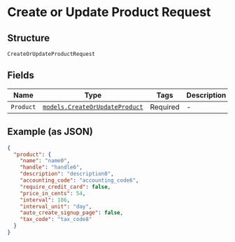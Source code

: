 
# Create or Update Product Request

## Structure

`CreateOrUpdateProductRequest`

## Fields

| Name | Type | Tags | Description |
|  --- | --- | --- | --- |
| `Product` | [`models.CreateOrUpdateProduct`](../../doc/models/create-or-update-product.md) | Required | - |

## Example (as JSON)

```json
{
  "product": {
    "name": "name0",
    "handle": "handle6",
    "description": "description0",
    "accounting_code": "accounting_code6",
    "require_credit_card": false,
    "price_in_cents": 54,
    "interval": 186,
    "interval_unit": "day",
    "auto_create_signup_page": false,
    "tax_code": "tax_code8"
  }
}
```

